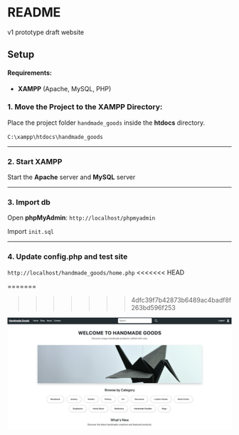 # README

v1 prototype draft website

## Setup
#### Requirements:
- **XAMPP** (Apache, MySQL, PHP)

### 1. Move the Project to the XAMPP Directory:
Place the project folder `handmade_goods` inside the **htdocs** directory.

`C:\xampp\htdocs\handmade_goods`

---

### 2. Start XAMPP

Start the **Apache** server and **MySQL** server 

---

### 3. Import db
    

Open **phpMyAdmin**:
`http://localhost/phpmyadmin`

Import `init.sql`

---

### 4. Update config.php and test site

`http://localhost/handmade_goods/home.php`
<<<<<<< HEAD

=======
>>>>>>> 4dfc39f7b42873b6489ac4badf8f263bd596f253

![img](https://raw.githubusercontent.com/lhenon999/cosc-360-project/master/handmade_goods/assets/images/home_page_screenshot.png)
